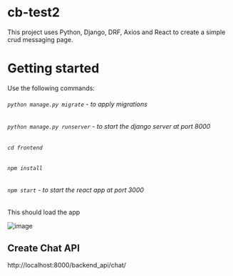 # cb-test2

This project uses Python, Django, DRF, Axios and React to create a simple crud messaging page. 

# Getting started

Use the following commands:
###### `python manage.py migrate` - to apply migrations
###### `python manage.py runserver` - to start the django server at port 8000
###### `cd frontend`
###### `npm install`
###### `npm start` - to start the react app at port 3000

This should load the app

![image](https://user-images.githubusercontent.com/58531716/157009885-0c873657-b85e-4e50-aff6-cb35006ee4cd.png)

## Create Chat API 
http://localhost:8000/backend_api/chat/

